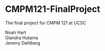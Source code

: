 # CMPM121-FinalProject
The final project for CMPM 121 at UCSC

Noah Hart<br/>
Giandra Hutama<br/>
Jeremy Dahlberg<br/>
